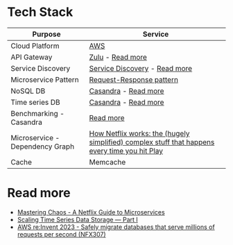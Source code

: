 
# Tech Stack

| Purpose                         | Service                                                                                                                                                                                                                                                |
|---------------------------------|--------------------------------------------------------------------------------------------------------------------------------------------------------------------------------------------------------------------------------------------------------|
| Cloud Platform                  | [AWS](../../2_AWSServices/Readme.md)                                                                                                                                                                                                                   |
| API Gateway                     | [Zulu](../../5_MicroServicesSOA/1_APIGateway/Readme.md) - [Read more](https://netflixtechblog.com/open-sourcing-zuul-2-82ea476cb2b3)                                                                                                                   |
| Service Discovery               | [Service Discovery](../../5_MicroServicesSOA/2_ServiceRegistry&Discovery/Readme.md) - [Read more](https://netflixtechblog.com/netflix-shares-cloud-load-balancing-and-failover-tool-eureka-c10647ef95e5)                                               |
| Microservice Pattern            | [Request-Response pattern](../../5_MicroServicesSOA/Readme.md)                                                                                                                                                                                         |
| NoSQL DB                        | [Casandra](../../3_DatabaseServices/11_WideColumn-Databases/ApacheCasandra.md) - [Read more](https://netflixtechblog.com/exploring-data-netflix-9d87e20072e3)                                                                                          |
| Time series DB                  | [Casandra](../../3_DatabaseServices/11_WideColumn-Databases/ApacheCasandra.md) - [Read more](https://netflixtechblog.com/scaling-time-series-data-storage-part-i-ec2b6d44ba39)                                                                         |
| Benchmarking - Casandra         | [Read more](../../SystemEstimations&Benchmarking/Benchmarking/CasandraBenchmarking.md)                                                                                                                                                                 |
| Microservice - Dependency Graph | [How Netflix works: the (hugely simplified) complex stuff that happens every time you hit Play](https://medium.com/refraction-tech-everything/how-netflix-works-the-hugely-simplified-complex-stuff-that-happens-every-time-you-hit-play-3a40c9be254b) |
| Cache                           | Memcache                                                                                                                                                                                                                                               |

# Read more
- [Mastering Chaos - A Netflix Guide to Microservices](https://www.youtube.com/watch?v=CZ3wIuvmHeM)
- [Scaling Time Series Data Storage — Part I](https://netflixtechblog.com/scaling-time-series-data-storage-part-i-ec2b6d44ba39)
- [AWS re:Invent 2023 - Safely migrate databases that serve millions of requests per second (NFX307)](https://www.youtube.com/watch?v=3bjnm1SXLlo)